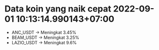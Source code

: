 # Data koin yang naik cepat 2022-09-01 10:13:14.990143+07:00

* ANC_USDT -> Meningkat 3.45%
* BEAM_USDT -> Meningkat 3.25%
* LAZIO_USDT -> Meningkat 9.6%
